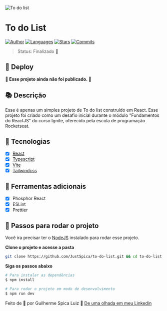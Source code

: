![To do list](https://github.com/JustSpica/to-do-list/assets/75824415/b75ab696-96d5-421a-8e79-5c679b6568ec)

# To do List
[![Author](https://img.shields.io/badge/author-JustSpica-4EA8DE?style=flat-square)](https://github.com/JustSpica)
[![Languages](https://img.shields.io/github/languages/count/JustSpica/to-do-list?color=4EA8DE&style=flat-square)](#)
[![Stars](https://img.shields.io/github/stars/JustSpica/to-do-list?color=4EA8DE&style=flat-square)](https://github.com/JustSpica/to-do-list/stargazers)
[![Commits](https://img.shields.io/github/last-commit/JustSpica/to-do-list?color=4EA8DE&style=flat-square)](#)

> Status: Finalizado 🎉
## 📢 Deploy
**🚧 Esse projeto ainda não foi publicado. 🚧**

## 📚 Descrição

Esse é apenas um simples projeto de To do list construído em React. Esse projeto foi criado como um desafio inicial durante o módulo "Fundamentos do ReactJS" do curso Ignite, oferecido pela escola de programação Rocketseat.

## 🌟 Tecnologias
- [X] [React](https://react.dev/)
- [X] [Typescript](https://www.typescriptlang.org/)
- [X] [Vite](https://vitejs.dev/)
- [X] [Tailwindcss](https://tailwindcss.com/)

## 🔨 Ferramentas adicionais
- [X] Phosphor React
- [X] ESLint
- [X] Prettier

## 🚪 Passos para rodar o projeto
Você ira precisar ter o [NodeJS](https://nodejs.org/en/) instalado para rodar esse projeto.

**Clone o projeto e acesse a pasta**
```bash
git clone https://github.com/JustSpica/to-do-list.git && cd to-do-list
```

**Siga os passos abaixo**

```bash
# Para instalar as dependências
$ npm install

# Para rodar o projeto em modo de desenvolvimento
$ npm run dev
```

Feito de 💖 por Guilherme Spica Luiz 👋 [De uma olhada em meu Linkedin](https://www.linkedin.com/in/guilhermespicaluiz)
